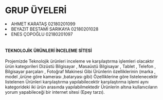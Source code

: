 <h1>GRUP ÜYELERİ</h1>

<li>AHMET KARATAŞ	02180201099</li> 
<li>BEYAZIT BESTAMİ SARIKAYA	02180201028</li>
<li>ENES ÇOPOĞLU	02180201097</li><br>
<h4>TEKNOLOJİK ÜRÜNLERİ İNCELEME SİTESİ</h4>

<p>Projemizde Teknolojik ürünleri inceleme ve karşılaştırma işlemleri olacaktır ürün kategorileri Dizüstü Bilgisayar 
, Masaüstü Bilgisayar , Tablet , Telefon , Bilgisayar parçaları , Fotoğraf Makinesi Gibi Ürünlerin özelliklerinin 
(marka , model ,ürüne göre kamerası ,bataryası gibi) Özelliklerine göre listelenecektir listelenen Ürünleri karşılaştırma
yapılabilecektir karşılaştırma işlemi aynı kategorideki iki ürün arasında yapılabilmektedir Ürünlerin altına kullanıcıların
yorum yapabileceği bir internet sitesi (Epey tarzı).</p>
